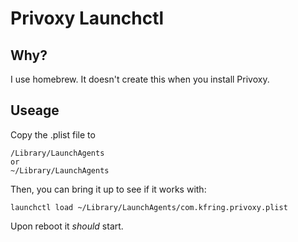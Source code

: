 # Privoxy Launchctl

## Why?

I use homebrew.  It doesn't create this when you install Privoxy.

## Useage

Copy the .plist file to

```
/Library/LaunchAgents
or
~/Library/LaunchAgents
```

Then, you can bring it up to see if it works with:

```
launchctl load ~/Library/LaunchAgents/com.kfring.privoxy.plist
```

Upon reboot it *should* start.
